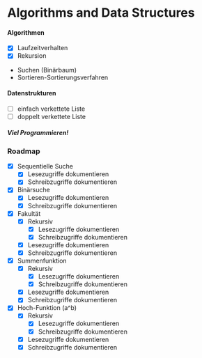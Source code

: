# Algorithms and Data Structures

#### Algorithmen
* [x] Laufzeitverhalten
* [x] Rekursion
* Suchen (Binärbaum)
* Sortieren-Sortierungsverfahren
#### Datenstrukturen
* [ ] einfach verkettete Liste
* [ ] doppelt verkettete Liste

##### Viel Programmieren!

### Roadmap
* [x] Sequentielle Suche
    * [x] Lesezugriffe dokumentieren
    * [x] Schreibzugriffe dokumentieren
* [x] Binärsuche
    * [x] Lesezugriffe dokumentieren
    * [x] Schreibzugriffe dokumentieren
* [x] Fakultät
    * [x] Rekursiv
        * [x] Lesezugriffe dokumentieren
        * [x] Schreibzugriffe dokumentieren
    * [x] Lesezugriffe dokumentieren
    * [x] Schreibzugriffe dokumentieren
* [x] Summenfunktion
    * [x] Rekursiv
        * [x] Lesezugriffe dokumentieren
        * [x] Schreibzugriffe dokumentieren
    * [x] Lesezugriffe dokumentieren
    * [x] Schreibzugriffe dokumentieren
* [x] Hoch-Funktion (a^b)
    * [x] Rekursiv
        * [x] Lesezugriffe dokumentieren
        * [x] Schreibzugriffe dokumentieren
    * [x] Lesezugriffe dokumentieren
    * [x] Schreibzugriffe dokumentieren